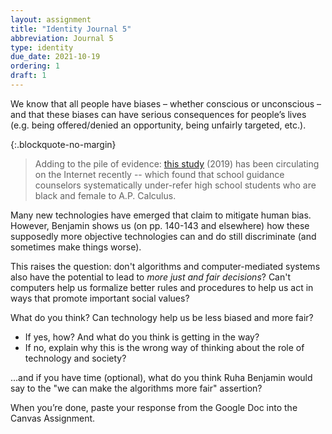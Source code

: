 ```yaml
---
layout: assignment
title: "Identity Journal 5"
abbreviation: Journal 5
type: identity
due_date: 2021-10-19
ordering: 1
draft: 1
---
```


We know that all people have biases – whether conscious or unconscious – and that these biases can have serious consequences for people’s lives (e.g. being offered/denied an opportunity, being unfairly targeted, etc.). 

{:.blockquote-no-margin}
> Adding to the pile of evidence: <a href="https://www.smith.edu/sites/default/files/media/Francis_Counselors_BEJEAP_0.pdf" target="_blank">this study</a> (2019) has been circulating on the Internet recently -- which found that school guidance counselors systematically under-refer high school students who are black and female to A.P. Calculus.

Many new technologies have emerged that claim to mitigate human bias. However, Benjamin shows us (on pp. 140-143 and elsewhere) how these supposedly more objective technologies can and do still discriminate (and sometimes make things worse).

This raises the question: don't algorithms and computer-mediated systems also have the potential to lead to *more just and fair decisions*? Can't computers help us formalize better rules and procedures to help us act in ways that promote important social values?

What do you think? Can technology help us be less biased and more fair?

* If yes, how? And what do you think is getting in the way?
* If no, explain why this is the wrong way of thinking about the role of technology and society?

...and if you have time (optional), what do you think Ruha Benjamin would say to the "we can make the algorithms more fair" assertion?

When you’re done, paste your response from the Google Doc into the Canvas Assignment.

